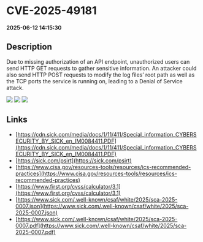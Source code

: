 # CVE-2025-49181

**2025-06-12 14:15:30**

## Description
Due to missing authorization of an API endpoint, unauthorized users can send HTTP GET
requests to gather sensitive information. An attacker could also send HTTP POST requests to modify
the log files’ root path as well as the TCP ports the service is running on, leading to a Denial of Service
attack.

![](https://img.shields.io/static/v1?label=Score&message=8.6&color=red)
![](https://img.shields.io/static/v1?label=Severity&message=HIGH&color=red)
![](https://img.shields.io/static/v1?label=CWE&message=Auth&color=green)

## Links
- [https://cdn.sick.com/media/docs/1/11/411/Special_information_CYBERSECURITY_BY_SICK_en_IM0084411.PDF](https://cdn.sick.com/media/docs/1/11/411/Special_information_CYBERSECURITY_BY_SICK_en_IM0084411.PDF)
- [https://sick.com/psirt](https://sick.com/psirt)
- [https://www.cisa.gov/resources-tools/resources/ics-recommended-practices](https://www.cisa.gov/resources-tools/resources/ics-recommended-practices)
- [https://www.first.org/cvss/calculator/3.1](https://www.first.org/cvss/calculator/3.1)
- [https://www.sick.com/.well-known/csaf/white/2025/sca-2025-0007.json](https://www.sick.com/.well-known/csaf/white/2025/sca-2025-0007.json)
- [https://www.sick.com/.well-known/csaf/white/2025/sca-2025-0007.pdf](https://www.sick.com/.well-known/csaf/white/2025/sca-2025-0007.pdf)

